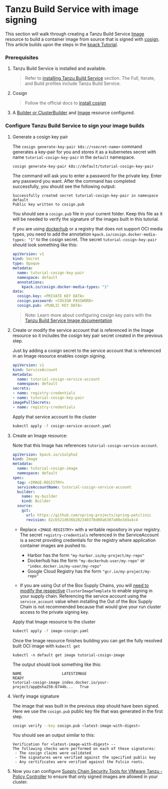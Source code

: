 # Tanzu Build Service with image signing
This section will walk through creating a Tanzu Build Service [Image](https://docs.vmware.com/en/Tanzu-Build-Service/1.5/vmware-tanzu-build-service/GUID-managing-images.html) resource to build a container image from source that is signed with [cosign](https://github.com/sigstore/cosign). This article builds upon the steps in the [kpack Tutorial](https://github.com/pivotal/kpack/blob/main/docs/tutorial.md).

###  Prerequisites
1. Tanzu Build Service is installed and available.

    > Refer to [installing Tanzu Build Service](install-tbs.md) section.
    The Full, Iterate, and Build profiles include Tanzu Build Service.

2. Cosign
    > Follow the official docs to [install cosign](https://docs.sigstore.dev/cosign/installation/)

3. A [Builder or ClusterBuilder](https://docs.vmware.com/en/Tanzu-Build-Service/1.5/vmware-tanzu-build-service/GUID-managing-builders.html) and [Image](https://docs.vmware.com/en/Tanzu-Build-Service/1.5/vmware-tanzu-build-service/GUID-managing-images.html) resource configured.


### Configure Tanzu Build Service to sign your image builds

1. Generate a cosign key pair

   The `cosign generate-key-pair k8s://<secret-name>` command generates a key-pair for you and stores it as a kubernetes secret with name `tutorial-cosign-key-pair` in the `default` namespace.

   ```bash
   cosign generate-key-pair k8s://default/tutorial-cosign-key-pair
   ```

   The command will ask you to enter a password for the private key. Enter any password you want. After the command has completed successfully, you should see the following output:

   ```
   Successfully created secret tutorial-cosign-key-pair in namespace default
   Public key written to cosign.pub
   ```

   You should see a `cosign.pub` file in your current folder. Keep this file as it will be needed to verify the signature of the images built in this tutorial.


   If you are using [dockerhub](https://hub.docker.com/) or a registry that does not support OCI media types, you need to add the annotation `kpack.io/cosign.docker-media-types: "1"` to the cosign secret. The secret `tutorial-cosign-key-pair` should look something like this:

   ```yaml
   apiVersion: v1
   kind: Secret
   type: Opaque
   metadata:
     name: tutorial-cosign-key-pair
     namespace: default
     annotations:
       kpack.io/cosign.docker-media-types: "1"
   data:
     cosign.key: <PRIVATE KEY DATA>
     cosign.password: <COSIGN PASSWORD>
     cosign.pub: <PUBLIC KEY DATA>
   ```

    > Note: Learn more about configuring cosign key pairs with the [Tanzu Build Service Image documentation](https://docs.vmware.com/en/Tanzu-Build-Service/1.5/vmware-tanzu-build-service/GUID-managing-images.html#image-signing-with-cosign)


2. Create or modify the service account that is referenced in the Image resource so it includes the cosign key pair secret created in the previous step.

   Just by adding a cosign secret to the service account that is referenced in an Image resource enables cosign signing.

   ```yaml
   apiVersion: v1
   kind: ServiceAccount
   metadata:
     name: tutorial-cosign-service-account
     namespace: default
   secrets:
   - name: registry-credentials
   - name: tutorial-cosign-key-pair
   imagePullSecrets:
   - name: registry-credentials
   ```

   Apply that service account to the cluster

   ```bash
   kubectl apply -f cosign-service-account.yaml
   ```

3. Create an Image resource:

   Note that this Image has references `tutorial-cosign-service-account`.

   ```yaml
   apiVersion: kpack.io/v1alpha2
   kind: Image
   metadata:
     name: tutorial-cosign-image
     namespace: default
   spec:
     tag: <IMAGE-REGISTRY>
     serviceAccountName: tutorial-cosign-service-account
     builder:
       name: my-builder
       kind: Builder
     source:
       git:
         url: https://github.com/spring-projects/spring-petclinic
         revision: 82cb521d636b282340378d80a6307a08e3d4a4c4
   ```

   - Replace `<IMAGE-REGISTRY>` with a writable repository in your registry. The secret `registry-credentials` referenced in the ServiceAccount is a secret providing credentials for the registry where application container images are pushed to.
      * Harbor has the form `"my-harbor.io/my-project/my-repo"`
      * Dockerhub has the form `"my-dockerhub-user/my-repo"` or `"index.docker.io/my-user/my-repo"`
      * Google Cloud Registry has the form `"gcr.io/my-project/my-repo"`

   - If you are using Out of the Box Supply Chains, you will [need to modify the respective](../scc/authoring-supply-chains.md) `ClusterImageTemplate` to enable signing in your supply chain.
   Referencing the service account using the `service_account` value when installing the
   Out of the Box Supply Chain is not recommended because that would give your run cluster access
   to the private signing key.

   Apply that Image resource to the cluster

   ```bash
   kubectl apply -f image-cosign.yaml
   ```

   Once the Image resource finishes building you can get the fully resolved built OCI image with `kubectl get`

   ```
   kubectl -n default get image tutorial-cosign-image
   ```

   The output should look something like this:
   ```
   NAME                  LATESTIMAGE                                        READY
   tutorial-cosign-image index.docker.io/your-project/app@sha256:6744b...   True
   ```

4. Verify image signature

   The image that was built in the previous step should have been signed. Here we use the `cosign.pub` public key file that was generated in the first step.
   ```bash
   cosign verify --key cosign.pub <latest-image-with-digest>
   ```

   You should see an output similar to this:
   ```
   Verification for <latest-image-with-digest> --
   The following checks were performed on each of these signatures:
    - The cosign claims were validated
    - The signatures were verified against the specified public key
    - Any certificates were verified against the Fulcio roots.
   ```

5. Now you can configure [Supply Chain Security Tools for VMware Tanzu - Policy Controller](../scst-policy/overview.md) to
ensure that only signed images are allowed in your cluster.